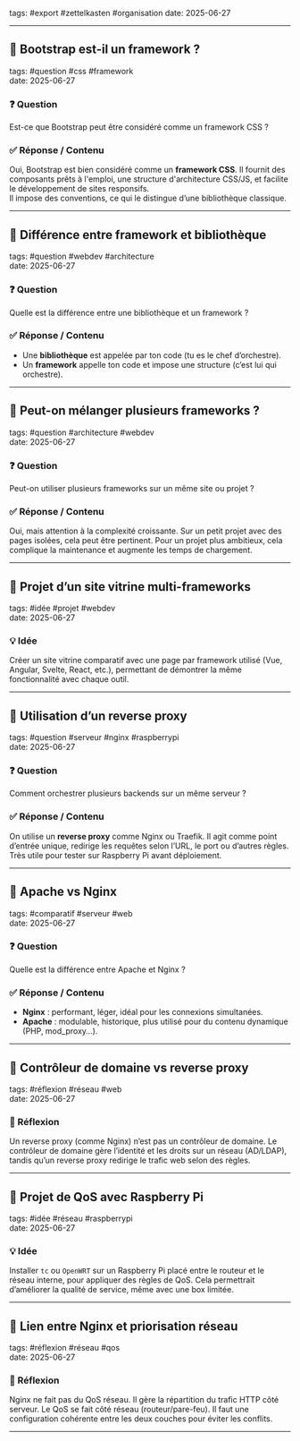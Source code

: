 
tags: #export #zettelkasten #organisation
date: 2025-06-27

---

## 📌 Bootstrap est-il un framework ?
tags: #question #css #framework  
date: 2025-06-27

### ❓ Question  
Est-ce que Bootstrap peut être considéré comme un framework CSS ?

### ✅ Réponse / Contenu  
Oui, Bootstrap est bien considéré comme un **framework CSS**. Il fournit des composants prêts à l'emploi, une structure d'architecture CSS/JS, et facilite le développement de sites responsifs.  
Il impose des conventions, ce qui le distingue d’une bibliothèque classique.

---

## 📌 Différence entre framework et bibliothèque
tags: #question #webdev #architecture  
date: 2025-06-27

### ❓ Question  
Quelle est la différence entre une bibliothèque et un framework ?

### ✅ Réponse / Contenu  
- Une **bibliothèque** est appelée par ton code (tu es le chef d’orchestre).  
- Un **framework** appelle ton code et impose une structure (c’est lui qui orchestre).

---

## 📌 Peut-on mélanger plusieurs frameworks ?
tags: #question #architecture #webdev  
date: 2025-06-27

### ❓ Question  
Peut-on utiliser plusieurs frameworks sur un même site ou projet ?

### ✅ Réponse / Contenu  
Oui, mais attention à la complexité croissante. Sur un petit projet avec des pages isolées, cela peut être pertinent. Pour un projet plus ambitieux, cela complique la maintenance et augmente les temps de chargement.

---

## 📌 Projet d’un site vitrine multi-frameworks
tags: #idée #projet #webdev  
date: 2025-06-27

### 💡 Idée  
Créer un site vitrine comparatif avec une page par framework utilisé (Vue, Angular, Svelte, React, etc.), permettant de démontrer la même fonctionnalité avec chaque outil.

---

## 📌 Utilisation d’un reverse proxy
tags: #question #serveur #nginx #raspberrypi  
date: 2025-06-27

### ❓ Question  
Comment orchestrer plusieurs backends sur un même serveur ?

### ✅ Réponse / Contenu  
On utilise un **reverse proxy** comme Nginx ou Traefik. Il agit comme point d’entrée unique, redirige les requêtes selon l’URL, le port ou d’autres règles. Très utile pour tester sur Raspberry Pi avant déploiement.

---

## 📌 Apache vs Nginx
tags: #comparatif #serveur #web  
date: 2025-06-27

### ❓ Question  
Quelle est la différence entre Apache et Nginx ?

### ✅ Réponse / Contenu  
- **Nginx** : performant, léger, idéal pour les connexions simultanées.  
- **Apache** : modulable, historique, plus utilisé pour du contenu dynamique (PHP, mod_proxy…).

---

## 📌 Contrôleur de domaine vs reverse proxy
tags: #réflexion #réseau #web  
date: 2025-06-27

### 🤔 Réflexion  
Un reverse proxy (comme Nginx) n’est pas un contrôleur de domaine. Le contrôleur de domaine gère l’identité et les droits sur un réseau (AD/LDAP), tandis qu’un reverse proxy redirige le trafic web selon des règles.

---

## 📌 Projet de QoS avec Raspberry Pi
tags: #idée #réseau #raspberrypi  
date: 2025-06-27

### 💡 Idée  
Installer `tc` ou `OpenWRT` sur un Raspberry Pi placé entre le routeur et le réseau interne, pour appliquer des règles de QoS. Cela permettrait d’améliorer la qualité de service, même avec une box limitée.

---

## 📌 Lien entre Nginx et priorisation réseau
tags: #réflexion #réseau #qos  
date: 2025-06-27

### 🤔 Réflexion  
Nginx ne fait pas du QoS réseau. Il gère la répartition du trafic HTTP côté serveur. Le QoS se fait côté réseau (routeur/pare-feu). Il faut une configuration cohérente entre les deux couches pour éviter les conflits.

---